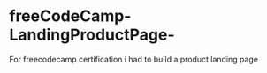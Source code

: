 # freeCodeCamp-LandingProductPage-
For freecodecamp certification i had to build a product landing page 
